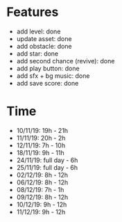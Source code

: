 # Features
- add level: done
- update asset: done
- add obstacle: done
- add star: done
- add second chance (revive): done 
- add play button: done 
- add sfx + bg music: done
- add save score: done 

# Time
- 10/11/19: 19h - 21h
- 11/11/19: 20h - 2h
- 12/11/19: 7h - 10h
- 18/11/19: 9h - 11h
- 24/11/19: full day - 6h
- 25/11/19: full day - 6h
- 02/12/19: 8h - 12h
- 06/12/19: 8h - 12h
- 08/12/19: 7h - 1h
- 09/12/19: 8h - 12h
- 10/12/19: 9h - 12h
- 11/12/19: 9h - 12h